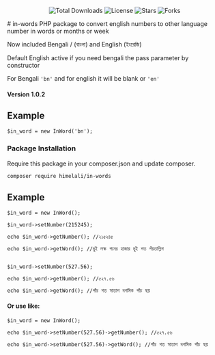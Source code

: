 <p align="center">
  <img src="https://img.shields.io/packagist/dt/himelali/in-words" alt="Total Downloads"/>
  <img src="https://img.shields.io/github/license/himelali/in-words" alt="License"/>
  <img src="https://img.shields.io/github/stars/himelali/in-words" alt="Stars"/>
  <img src="https://img.shields.io/github/forks/himelali/in-words" alt="Forks"/>
</p>
# in-words
PHP package to convert english numbers to other language number in words or months or week

Now included Bengali / (বাংলা) and English (ইংরেজি)

Default English active if you need bengali the pass parameter by constructor

For Bengali ```'bn'``` and for english it will be blank or ```'en'```
#### Version 1.0.2

## Example
```
$in_word = new InWord('bn');
```

### Package Installation

Require this package in your composer.json and update composer.

```bash
composer require himelali/in-words
```

## Example
```
$in_word = new InWord();

$in_word->setNumber(215245);

echo $in_word->getNumber(); //২১৫২৪৫

echo $in_word->getWord(); //দুই লক্ষ পনের হাজার দুই শত পঁয়তাল্লিশ


$in_word->setNumber(527.56);

echo $in_word->getNumber(); //৫২৭.৫৬

echo $in_word->getWord(); //পাঁচ শত সাতাশ দশমিক পাঁচ ছয়
```

#### Or use like:
```
$in_word = new InWord();

echo $in_word->setNumber(527.56)->getNumber(); //৫২৭.৫৬

echo $in_word->setNumber(527.56)->getWord(); //পাঁচ শত সাতাশ দশমিক পাঁচ ছয়
```